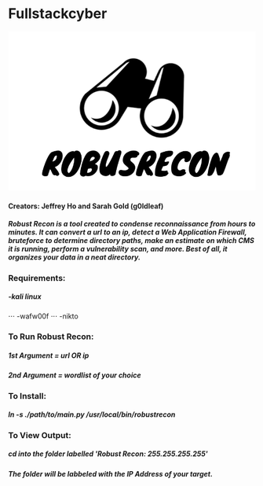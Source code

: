 # Fullstackcyber

![alt text](https://github.com/hojeffrey/Fullstackcyber/blob/test-branch/robust-recon-logo.png)

#### Creators: Jeffrey Ho and Sarah Gold (g0ldleaf)

##### Robust Recon is a tool created to condense reconnaissance from hours to minutes. It can convert a url to an ip, detect a Web Application Firewall, bruteforce to determine directory paths, make an estimate on which CMS it is running, perform a vulnerability scan, and more. Best of all, it organizes your data in a neat directory. 


### Requirements: 
##### -kali linux
⋅⋅⋅    -wafw00f
⋅⋅⋅    -nikto 

### To Run Robust Recon:
##### 1st Argument = url OR ip
##### 2nd Argument = wordlist of your choice


### To Install:
##### ln -s ./path/to/main.py /usr/local/bin/robustrecon

### To View Output:
##### cd into the folder labelled 'Robust Recon: 255.255.255.255'
##### The folder will be labbeled with the IP Address of your target.
